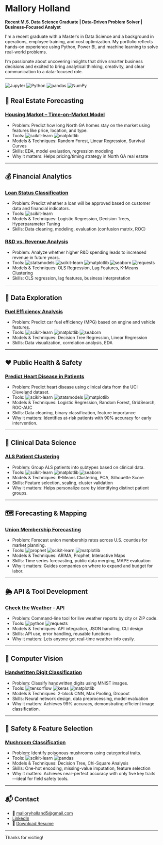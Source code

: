 # Mallory Holland  
**Recent M.S. Data Science Graduate | Data-Driven Problem Solver | Business-Focused Analyst**

I'm a recent graduate with a Master’s in Data Science and a background in operations, employee training, and cost optimization. My portfolio reflects hands-on experience using Python, Power BI, and machine learning to solve real-world problems.

I’m passionate about uncovering insights that drive smarter business decisions and excited to bring analytical thinking, creativity, and clear communication to a data-focused role.

---
![Jupyter](https://img.shields.io/badge/Jupyter-F37626?style=for-the-badge&logo=jupyter&logoColor=white) ![Python](https://img.shields.io/badge/Python-3776AB?style=for-the-badge&logo=python&logoColor=white) ![pandas](https://img.shields.io/badge/pandas-150458?style=for-the-badge&logo=pandas&logoColor=white) ![NumPy](https://img.shields.io/badge/NumPy-013243?style=for-the-badge&logo=numpy&logoColor=white)

## 🏡 Real Estate Forecasting

### [Housing Market – Time-on-Market Model](https://github.com/malloryholland5/Portfolio/blob/main/Northwest%20Georgia%20Housing%20Market%20-%20Random%20Forest%2C%20Linear%20Regression%20Survival%20Curve%20Analysis.ipynb)
- Problem: Predict how long North GA homes stay on the market using features like price, location, and type.
- Tools: ![scikit-learn](https://img.shields.io/badge/scikit--learn-F7931E?style=for-the-badge&logo=scikit-learn&logoColor=white) ![matplotlib](https://img.shields.io/badge/matplotlib-11557C?style=for-the-badge&logo=matplotlib&logoColor=white)
- Models & Techniques: Random Forest, Linear Regression, Survival Curves
- Skills: EDA, model evaluation, regression modeling
- Why it matters: Helps pricing/timing strategy in North GA real estate

---

## 💰 Financial Analytics

### [Loan Status Classification](https://github.com/malloryholland5/Portfolio/blob/main/Best%20Model%20for%20Predicting%20Loan%20Status%20(Hyperparameter%20Tuning)-2.ipynb)
- Problem: Predict whether a loan will be approved based on customer data and financial indicators.
- Tools: ![scikit-learn](https://img.shields.io/badge/scikit--learn-F7931E?style=for-the-badge&logo=scikit-learn&logoColor=white)
- Models & Techniques: Logistic Regression, Decision Trees, Hyperparameter Tuning
- Skills: Data cleaning, modeling, evaluation (confusion matrix, ROC)

### [R&D vs. Revenue Analysis](https://github.com/malloryholland5/Portfolio/blob/main/Does%20R%26D%20Spending%20Improve%20Revenue%20for%20Companies%3F%20.pdf)
- Problem: Analyze whether higher R&D spending leads to increased revenue in future years.
- Tools: ![statsmodels](https://img.shields.io/badge/statsmodels-2C5E9D?style=for-the-badge&logo=python&logoColor=white) ![scikit-learn](https://img.shields.io/badge/scikit--learn-F7931E?style=for-the-badge&logo=scikit-learn&logoColor=white) ![matplotlib](https://img.shields.io/badge/matplotlib-11557C?style=for-the-badge&logo=matplotlib&logoColor=white) ![seaborn](https://img.shields.io/badge/seaborn-76B900?style=for-the-badge&logo=python&logoColor=white) ![requests](https://img.shields.io/badge/requests-20232A?style=for-the-badge&logo=python&logoColor=white)
- Models & Techniques: OLS Regression, Lag Features, K-Means Clustering
- Skills: OLS regression, lag features, business interpretation

---

## 🚗 Data Exploration

### [Fuel Efficiency Analysis](https://github.com/malloryholland5/Portfolio/blob/main/Predicting%20Fuel%20Efficiency%20(Decision%20Tree%20Regression%20and%20Linear%20Regression).pdf)
- Problem: Predict car fuel efficiency (MPG) based on engine and vehicle features.
- Tools: ![scikit-learn](https://img.shields.io/badge/scikit--learn-F7931E?style=for-the-badge&logo=scikit-learn&logoColor=white)
![matplotlib](https://img.shields.io/badge/matplotlib-11557C?style=for-the-badge&logo=matplotlib&logoColor=white) ![seaborn](https://img.shields.io/badge/seaborn-76B900?style=for-the-badge&logo=python&logoColor=white)
- Models & Techniques: Decision Tree Regression, Linear Regression
- Skills: Data visualization, correlation analysis, EDA

---

## ❤️ Public Health & Safety

### [Predict Heart Disease in Patients](https://github.com/malloryholland5/Portfolio/blob/main/Predict%20Heart%20Disease%20-%20Code%20(PDF).pdf)
- Problem: Predict heart disease using clinical data from the UCI Cleveland dataset.
- Tools: ![scikit-learn](https://img.shields.io/badge/scikit--learn-F7931E?style=for-the-badge&logo=scikit-learn&logoColor=white) ![statsmodels](https://img.shields.io/badge/statsmodels-2C5E9D?style=for-the-badge&logo=python&logoColor=white) ![matplotlib](https://img.shields.io/badge/matplotlib-11557C?style=for-the-badge&logo=matplotlib&logoColor=white)
- Models & Techniques: Logistic Regression, Random Forest, GridSearch, ROC-AUC
- Skills: Data cleaning, binary classification, feature importance
- Why it matters: Identifies at-risk patients with 90% accuracy for early intervention.

---

## 🧬 Clinical Data Science

### [ALS Patient Clustering](https://github.com/malloryholland5/Portfolio/blob/main/PCA%20Graph%20-%20ALS%20Patients.pdf)
- Problem: Group ALS patients into subtypes based on clinical data.
- Tools: ![scikit-learn](https://img.shields.io/badge/scikit--learn-F7931E?style=for-the-badge&logo=scikit-learn&logoColor=white) ![matplotlib](https://img.shields.io/badge/matplotlib-11557C?style=for-the-badge&logo=matplotlib&logoColor=white) ![seaborn](https://img.shields.io/badge/seaborn-76B900?style=for-the-badge&logo=python&logoColor=white)
- Models & Techniques: K-Means Clustering, PCA, Silhouette Score
- Skills: Feature selection, scaling, cluster validation
- Why it matters: Helps personalize care by identifying distinct patient groups.

---

## 🗺️ Forecasting & Mapping

### [Union Membership Forecasting](https://github.com/malloryholland5/Portfolio/blob/main/Union%20Membership%20in%202028%20by%20state.pdf)
- Problem: Forecast union membership rates across U.S. counties for market planning.
- Tools: ![prophet](https://img.shields.io/badge/prophet-3C137F?style=for-the-badge&logo=python&logoColor=white) ![scikit-learn](https://img.shields.io/badge/scikit--learn-F7931E?style=for-the-badge&logo=scikit-learn&logoColor=white) ![matplotlib](https://img.shields.io/badge/matplotlib-11557C?style=for-the-badge&logo=matplotlib&logoColor=white)
- Models & Techniques: ARIMA, Prophet, Interactive Maps
- Skills: Time series forecasting, public data merging, MAPE evaluation
- Why it matters: Guides companies on where to expand and budget for labor.

---

## 🌦️ API & Tool Development

### [Check the Weather - API](https://github.com/malloryholland5/Portfolio/blob/main/Check%20the%20Weather.pdf)
- Problem: Command-line tool for live weather reports by city or ZIP code.
- Tools: ![python](https://img.shields.io/badge/python-3776AB?style=for-the-badge&logo=python&logoColor=white) ![requests](https://img.shields.io/badge/requests-20232A?style=for-the-badge&logo=python&logoColor=white)
- Models & Techniques: API integration, JSON handling, CLI design
- Skills: API use, error handling, reusable functions
- Why it matters: Lets anyone get real-time weather info easily.

---

## 🔢 Computer Vision

### [Handwritten Digit Classification](https://github.com/malloryholland5/Portfolio/blob/main/Convolutional%20Neural%20Network%20(CNN)%20to%20Classify%20Handwritten%20Digits.pdf)
- Problem: Classify handwritten digits using MNIST images.
- Tools: ![tensorflow](https://img.shields.io/badge/tensorflow-FF6F00?style=for-the-badge&logo=tensorflow&logoColor=white) ![keras](https://img.shields.io/badge/keras-D00000?style=for-the-badge&logo=keras&logoColor=white) ![matplotlib](https://img.shields.io/badge/matplotlib-11557C?style=for-the-badge&logo=matplotlib&logoColor=white)
- Models & Techniques: 2-block CNN, Max Pooling, Dropout
- Skills: Neural network design, data preprocessing, model evaluation
- Why it matters: Achieves 99% accuracy, demonstrating efficient image classification.

---

## 🍄 Safety & Feature Selection

### [Mushroom Classification](https://github.com/malloryholland5/Portfolio/blob/main/Mushroom%20Classification.pdf)
- Problem: Identify poisonous mushrooms using categorical traits.
- Tools: ![scikit-learn](https://img.shields.io/badge/scikit--learn-F7931E?style=for-the-badge&logo=scikit-learn&logoColor=white) ![pandas](https://img.shields.io/badge/pandas-150458?style=for-the-badge&logo=pandas&logoColor=white)
- Models & Techniques: Decision Tree, Chi-Square Analysis
- Skills: One-hot encoding, missing-value imputation, feature selection
- Why it matters: Achieves near-perfect accuracy with only five key traits—ideal for field safety tools.

---

## 📬 Contact

- 📧 malloryholland5@gmail.com  
- [LinkedIn](https://www.linkedin.com/in/YOUR-LINK)  
- 📄 [Download Resume](https://github.com/malloryholland5/Portfolio/blob/main/Resume%20-%20Mallory%20Holland%2011-2024.pdf)

---

Thanks for visiting!

